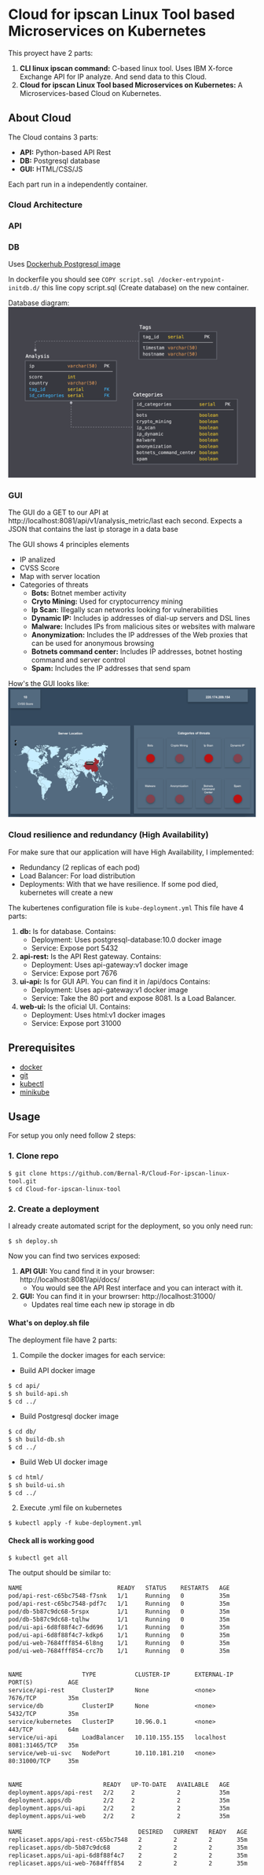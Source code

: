 # Cloud for ipscan Linux Tool based Microservices on Kubernetes

This proyect have 2 parts:
1) **CLI linux ipscan command:** C-based linux tool. Uses IBM X-force Exchange API for IP analyze. And send data to this Cloud.
2) **Cloud for ipscan Linux Tool based Microservices on Kubernetes:** A Microservices-based Cloud on Kubernetes.  


## About Cloud
The Cloud contains 3 parts:
* **API:** Python-based API Rest
* **DB:** Postgresql database
* **GUI:** HTML/CSS/JS
 

Each part run in a independently container.

### Cloud Architecture 

### API

### DB
Uses [Dockerhub Postgresql image](https://hub.docker.com/_/postgres)

In dockerfile you should see `COPY script.sql /docker-entrypoint-initdb.d/` this line copy script.sql (Create database) on the new container.

Database diagram:
<kbd><img src="imgs/db_diagram.png" /></kbd>


### GUI
The GUI do a GET to our API at http://localhost:8081/api/v1/analysis_metric/last each second. Expects a JSON that contains the last ip storage in a data base

The GUI shows 4 principles elements
* IP analized
* CVSS Score
* Map with server location
* Categories of threats
    * **Bots:** Botnet member activity
    * **Cryto Mining:** Used for cryptocurrency mining
    * **Ip Scan:** Illegally scan networks looking for vulnerabilities
    * **Dynamic IP:** Includes ip addresses of dial-up servers and DSL lines
    * **Malware:** Includes IPs from malicious sites or websites with malware
    * **Anonymization:** Includes the IP addresses of the Web proxies that can be used for anonymous browsing
    * **Botnets command center:** Includes IP addresses, botnet hosting command and server control
    * **Spam:** Includes the IP addresses that send spam

How's the GUI looks like:
<kbd><img src="imgs/gui.png" /></kbd>

### Cloud resilience and redundancy (High Availability)
For make sure that our application will have High Availability, I implemented:
* Redundancy (2 replicas of each pod)
* Load Balancer: For load distribution
* Deployments: With that we have resilience. If some pod died, kubernetes will create a new

The kubertenes configuration file is `kube-deployment.yml` 
This file have 4 parts: 
1) **db:** Is for database. Contains: 
    * Deployment: Uses postgresql-database:10.0 docker image
    * Service: Expose port 5432
2) **api-rest:** Is the API Rest gateway. Contains: 
    * Deployment: Uses api-gateway:v1 docker image
    * Service: Expose port 7676
3) **ui-api:** Is for GUI API. You can find it in /api/docs Contains: 
    * Deployment: Uses api-gateway:v1 docker image
    * Service: Take the 80 port and expose 8081. Is a Load Balancer.
4) **web-ui:** Is the oficial UI. Contains: 
    * Deployment: Uses html:v1 docker images
    * Service: Expose port 31000


## Prerequisites
* [docker](https://docs.docker.com/install/)
* [git](https://git-scm.com/book/en/v2/Getting-Started-Installing-Git)
* [kubectl](https://kubernetes.io/docs/tasks/tools/install-kubectl/)
* [minikube](https://kubernetes.io/es/docs/tasks/tools/install-minikube/)


## Usage
For setup you only need follow 2 steps:

### 1. Clone repo
```
$ git clone https://github.com/Bernal-R/Cloud-For-ipscan-linux-tool.git
$ cd Cloud-for-ipscan-linux-tool
```

### 2. Create a deployment
I already create automated script for the deployment, so you only need run:
```
$ sh deploy.sh
```

Now you can find two services exposed:
1) **API GUI:** You cand find it in your browser: http://localhost:8081/api/docs/
    * You would see the API Rest interface and you can interact with it.
2) **GUI:** You can find it in your browrser: http://localhost:31000/
    * Updates real time each new ip storage in db


#### What's on deploy.sh file
The deployment file have 2 parts: 

1) Compile the docker images for each service:

* Build API docker image
```
$ cd api/
$ sh build-api.sh
$ cd ../
```
* Build Postgresql docker image
```
$ cd db/
$ sh build-db.sh
$ cd ../
```
* Build Web UI docker image
```
$ cd html/
$ sh build-ui.sh
$ cd ../
```

2) Execute .yml file on kubernetes 
```
$ kubectl apply -f kube-deployment.yml
```

#### Check all is working good
```
$ kubectl get all
```
The output should be similar to:
```
NAME                           READY   STATUS    RESTARTS   AGE
pod/api-rest-c65bc7548-f7snk   1/1     Running   0          35m
pod/api-rest-c65bc7548-pdf7c   1/1     Running   0          35m
pod/db-5b87c9dc68-5rspx        1/1     Running   0          35m
pod/db-5b87c9dc68-tqlhw        1/1     Running   0          35m
pod/ui-api-6d8f88f4c7-6d696    1/1     Running   0          35m
pod/ui-api-6d8f88f4c7-kdkp6    1/1     Running   0          35m
pod/ui-web-7684fff854-6l8ng    1/1     Running   0          35m
pod/ui-web-7684fff854-crc7b    1/1     Running   0          35m


NAME                 TYPE           CLUSTER-IP       EXTERNAL-IP   PORT(S)          AGE
service/api-rest     ClusterIP      None             <none>        7676/TCP         35m
service/db           ClusterIP      None             <none>        5432/TCP         35m
service/kubernetes   ClusterIP      10.96.0.1        <none>        443/TCP          64m
service/ui-api       LoadBalancer   10.110.155.155   localhost     8081:31465/TCP   35m
service/web-ui-svc   NodePort       10.110.181.210   <none>        80:31000/TCP     35m


NAME                       READY   UP-TO-DATE   AVAILABLE   AGE
deployment.apps/api-rest   2/2     2            2           35m
deployment.apps/db         2/2     2            2           35m
deployment.apps/ui-api     2/2     2            2           35m
deployment.apps/ui-web     2/2     2            2           35m

NAME                                 DESIRED   CURRENT   READY   AGE
replicaset.apps/api-rest-c65bc7548   2         2         2       35m
replicaset.apps/db-5b87c9dc68        2         2         2       35m
replicaset.apps/ui-api-6d8f88f4c7    2         2         2       35m
replicaset.apps/ui-web-7684fff854    2         2         2       35m
```
